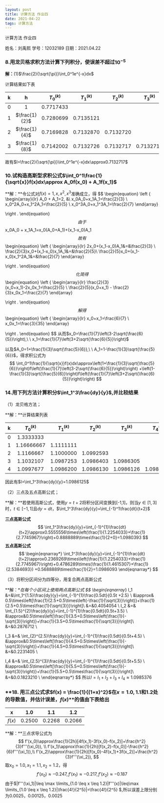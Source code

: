```yaml
---
layout: post
title: 计算方法	作业四	
date: 2021-04-22
tags: 计算方法   
---
```


计算方法	作业四	

姓名：刘禹熙	学号：12032189	日期：2021.04.22

### 8.用龙贝格求积方法计算下列积分，使误差不超过$10^{-5}$

**解：**(1)$\frac{2}{\sqrt{\pi}}\int_0^1e^{-x}dx$

计算结果如下表

|  k   |       h       | $T_0^{(k)}$ | $T_1^{(k)}$ | $T_2^{(k)}$ | $T_3^{(k)}$ |
| :--: | :-----------: | :---------: | :---------: | :---------: | :---------: |
|  0   |       1       |  0.7717433  |             |             |             |
|  1   | $\frac{1}{2}$ |  0.7280699  |  0.7135121  |             |             |
|  2   | $\frac{1}{4}$ |  0.7169828  |  0.7132870  |  0.7132720  |             |
|  3   | $\frac{1}{8}$ |  0.7142002  |  0.7132726  |  0.7132717  |  0.7132717  |

故有$I=\frac{2}{\sqrt{\pi}}\int_0^1e^{-x}dx\approx0.7132717$



### 10.试构造高斯型求积公式$\int_0^1\frac{1}{\sqrt{x}}f(x)dx\approx A_0f(x_0) + A_1f(x_1)$

**解：**令公式对$f(x)=1,x,x^2,x^3$准确成立，得
$$
\begin{equation}
\left \{
\begin{array}{lr}
A_0 + A_1=2, &\\
x_0A_0+x_1A_1=\frac{2}{3}	\\
x_0^2A_0+x_1^2A_1=\frac{2}{5}	\\
x_0^3A_0+x_1^3A_1=\frac{2}{7}
\end{array}

\right .
\end{equation}
$$
由于
$$
x_0A_0 + x_1A_1=x_0(A_0+A_1)+(x_1-x_0)A_1
$$
故有
$$
\begin{equation}
\left \{
\begin{array}{lr}
2x_0+(x_1-x_0)A_1&=&\frac{2}{3}	\\
\frac{2}{3}x_0+(x_1-x_0)x_1A_1&=&\frac{2}{5}\\
\frac{2}{5}x_0+(x_1-x_0)x_1^2A_1&=&\frac{2}{7}
\end{array}

\right .
\end{equation}
$$
化简得
$$
\begin{equation}
\left \{
\begin{array}{lr}
\frac{2}{3}(x_0+x_1)-2x_0x_1=\frac{2}{5}	\\
\frac{2}{5}(x_0+x_1) - \frac{2}{3}x_0x_1=\frac{2}{7}
\end{array}

\right .
\end{equation}
$$
解得
$$
\begin{equation}
\left \{
\begin{array}{lr}
x_0+x_1=\frac{6}{7}	\\
x_0x_1=\frac{3}{35}
\end{array}

\right .
\end{equation}
$$
从而$x_0=\frac{1}{7}\left(3-2\sqrt{\frac{6}{5}}\right),\ \ x_1=\frac{1}{7}\left(3+2\sqrt{\frac{6}{5}}\right)$

以及$A_0=1+\frac{1}{3}\sqrt{\frac{5}{6}},\ \ A_1=1-\frac{1}{3}\sqrt{\frac{5}{6}}$，得求积公式为
$$
\int_0^1\frac{1}{\sqrt{x}}f(x)dx\approx\left(1+\frac{1}{3}\sqrt{\frac{5}{6}}\right)f\left(\frac{1}{7}\left(3-2\sqrt{\frac{6}{5}}\right)\right) +\left(1-\frac{1}{3}\sqrt{\frac{5}{6}}\right)f\left(\frac{1}{7}\left(3+2\sqrt{\frac{6}{5}}\right)\right)
$$




### **14.用下列方法计算积分$\int_1^3\frac{dy}{y}$,并比较结果**

（1）龙贝格方法；

**解：**计算结果列表

|  k   | $T_0^{(k)}$ | $T_1^{(k)}$ | $T_2^{(k)}$ | $T_3^{(k)}$ | $T_4^{(k)}$ |
| :--: | :---------: | :---------: | :---------: | :---------: | :---------: |
|  0   |  1.3333333  |             |             |             |             |
|  1   | 1.16666667  |  1.1111111  |             |             |             |
|  2   |  1.1166667  |  1.1000000  |  1.0992593  |             |             |
|  3   |  1.1032107  |  1.0987253  |  1.0986403  |  1.0986305  |             |
|  4   |  1.0997677  |  1.0986200  |  1.0986130  |  1.0986126  |  1.0986125  |

因此有$I=\int_1^3\frac{dy}{y}=1.0986125$

（2）三点及五点高斯公式；

**解：**若使用高斯公式，使用$y=t+2$将积分区间变换到[-1,1]，则当$y\in[1,3]$时，$t\in[-1,1]$且$dy=dt$，$\int_1^3\frac{dy}{y}=\int_{-1}^1\frac{dt}{t+2}$

**三点高斯公式**
$$
\int_1^3\frac{dy}{y}=\int_{-1}^{1}\frac{dt}{t+2}\approx0.5555556\times\left(\frac{1}{1.2254033}+\frac{1}{2.7745967}\right)+0.8888889\times\frac{1}{2+0}=1.0980393
$$
**五点高斯公式**
$$
\begin{eqnarray*}
\int_1^3\frac{dy}{y}=\int_{-1}^{1}\frac{dt}{t+2}\approx0.2369269\times\left(\frac{1}{1.2254033}+\frac{1}{2.7745967}\right)+0.4786289\times(\frac{1}{1.4615307}+\frac{1}{2.5384693}) +0.5688889\times\frac{1}{2}=1.0986093
\end{eqnarray*}
$$




（3）将积分区间分为四等分，用复合两点高斯公式

**解：**在每个小区间上使用两点高斯公式
$$
\begin{eqnarray*}
I_1 &=&\int_1^{1.5}\frac{dy}{y}=\int_{-1}^{1}\frac{0.5dt}{0.5t +2.5}	\\
&\approx& 0.5\times\left[\frac{1}{2.5+0.5\times\left(-\frac{1}{\sqrt{3}}\right)}+\frac{1}{2.5+0.5\times\frac{1}{\sqrt{3}}}\right]\\
&=&0.4054054	\\
I_2 &=& \int_{1.5}^{2}\frac{dy}{y}=\int_{-1}^{1}\frac{0.5dt}{0.5t+3.5}	\\
&\approx&0.5\times\left[\frac{1}{3.5+0.5\times\left(\frac{1}{-\sqrt{3}}\right)}+\frac{1}{3.5+0.5\times\frac{1}{\sqrt{3}}}\right]\\
&=&0.2876712	\\

I_3 &=& \int_{2}^{2.5}\frac{dy}{y}=\int_{-1}^{1}\frac{0.5dt}{0.5t+4.5}	\\
&\approx&0.5\times\left[\frac{1}{4.5+0.5\times\left(\frac{1}{-\sqrt{3}}\right)}+\frac{1}{4.5+0.5\times\frac{1}{\sqrt{3}}}\right]\\
&=&0.2231405	\\

I_4 &=& \int_{2.5}^{3}\frac{dy}{y}=\int_{-1}^{1}\frac{0.5dt}{0.5t+5.5}	\\
&\approx&0.5\times\left[\frac{1}{5.5+0.5\times\left(\frac{1}{-\sqrt{3}}\right)}+\frac{1}{5.5+0.5\times\frac{1}{\sqrt{3}}}\right]\\
&=&0.0.1823210	\\
\end{eqnarray*}
$$
所以$I=I_1+I_2+I_3+I_4\approx1.0985376$





### **18. 用三点公式求$f(x) = \frac{1}{(1+x)^2}$在$x=1.0,1.1$和1.2处的导数值，并估计误差，$f(x)$**的值由下表给出

| x      | 1.0    | 1.1    | 1.2    |
| ------ | ------ | ------ | ------ |
| $f(x)$ | 0.2500 | 0.2268 | 0.2066 |





**解：**三点求导公式为
$$
f'(x_0)\approx\frac{1}{2h}[4f(x_1)-3f(x_0)-f(x_2)]+\frac{h^2}{3}f'''(\xi_0)), \\
f'(x_1)\approx\frac{1}{2h}[f(x_2)-f(x_0)]-\frac{h^2}{6}f'''(\xi_1)),\\
f'(x_2)\approx\frac{1}{2h}[f(x_0)-4f(x_1)+3f(x_2)]+\frac{h^2}{3}f'''(\xi_2)),
$$
取$x_0=1.0,x_1=1.1,x_2=1.2$，得
$$
f'(x_0)\approx-0.247,f'(x_1)\approx-0.217,f'(x_2)\approx-0.187
$$
由于$|f'''(\xi_1)|\leq \max \limits_{1.0 \leq x \leq 1.2}|f'''(x)|\leq\max \limits_{1.0 \leq x \leq 1.2}|\frac{4!}{2^5}|=\frac{4!}{2^5} $,所以误差上限分别为0.0025，0.00125，0.0025